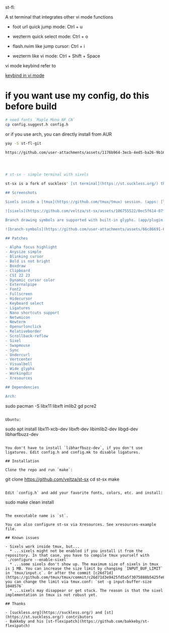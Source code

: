 st-fl:

A st terminal that integrates other vi mode functions

- foot  url  quick jump mode: Ctrl + u

- wezterm quick select mode: Ctrl + o

- flash.nvim like jump cursor:  Ctrl + i

- wezterm like vi mode: Ctrl + Shift + Space

vi  mode keybind refer to

[keybind in vi mode](https://github.com/DreamMaoMao/st-fl/blob/main/keyboardselect.txt)

# if you want use my config, do this before build
``` bash
# need fonts `Maple Mono NF CN`
cp config.suggest.h config.h
```

or if you use arch, you can directly install from AUR
``` bash
yay -S st-fl-git

https://github.com/user-attachments/assets/1176b964-3ecb-4ed5-ba26-9b1664ecf301




# st-sx - simple terminal with sixels

st-sx is a fork of suckless' [st terminal](https://st.suckless.org/) that aims to provide the best sixel support for the st users. It also includes many useful patches such as ligatures and text reflow. And it is the only st fork that supports hyperlinks (OSC 8) and [branch drawing symbols](https://github.com/kovidgoyal/kitty/pull/7681) as well!

## Screenshots

Sixels inside a [tmux](https://github.com/tmux/tmux) session. (apps: [lsix](https://github.com/hackerb9/lsix) and [vv](https://github.com/hackerb9/vv))

![sixels](https://github.com/veltza/st-sx/assets/106755522/0ec5f614-07fc-4843-8455-1a0020e0a0e7)

Branch drawing symbols are supported with built-in glyphs. (app/plugin: [vim-flog](https://github.com/rbong/vim-flog))

![branch-symbols](https://github.com/user-attachments/assets/66c86691-616e-40c7-a4ee-b83848d5d5e6)

## Patches

- Alpha focus highlight
- Anysize simple
- Blinking cursor
- Bold is not bright
- Boxdraw
- Clipboard
- CSI 22 23
- Dynamic cursor color
- Externalpipe
- Font2
- Fullscreen
- Hidecursor
- Keyboard select
- Ligatures
- Nano shortcuts support
- Netwmicon
- Newterm
- Openurlonclick
- Relativeborder
- Scrollback-reflow
- Sixel
- Swapmouse
- Sync
- Undercurl
- Vertcenter
- Visualbell
- Wide glyphs
- Workingdir
- Xresources

## Dependencies

Arch:

```
sudo pacman -S libx11 libxft imlib2 gd pcre2
```

Ubuntu:

```
sudo apt install libx11-xcb-dev libxft-dev libimlib2-dev libgd-dev libharfbuzz-dev
```

You don't have to install `libharfbuzz-dev`, if you don't use ligatures. Edit config.h and config.mk to disable ligatures.

## Installation

Clone the repo and run `make`:

```
git clone https://github.com/veltza/st-sx
cd st-sx
make
```

Edit `config.h` and add your favorite fonts, colors, etc. and install:

```
sudo make clean install
```

The executable name is `st`.

You can also configure st-sx via Xresources. See xresources-example file.

## Known issues

- Sixels work inside tmux, but...
  * ...sixels might not be enabled if you install it from the repository. In that case, you have to compile tmux yourself with `./configure --enable-sixel`
  * ...some sixels don't show up. The maximum size of sixels in tmux is 1 MB. You can increase the size limit by changing `INPUT_BUF_LIMIT` in `tmux/input.c`. Or after the commit [c26d71d](https://github.com/tmux/tmux/commit/c26d71d3e9425fd5a5f3075888b5425fe6219462), you can change the limit via tmux.conf: `set -g input-buffer-size 1048576`
  * ...sixels may disappear or get stuck. The reason is that the sixel implementation in tmux is not robust yet.

## Thanks

- [suckless.org](https://suckless.org/) and [st](https://st.suckless.org/) contributors
- Bakkeby and his [st-flexipatch](https://github.com/bakkeby/st-flexipatch)
